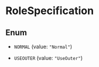 

# RoleSpecification

## Enum


* `NORMAL` (value: `"Normal"`)

* `USEOUTER` (value: `"UseOuter"`)



